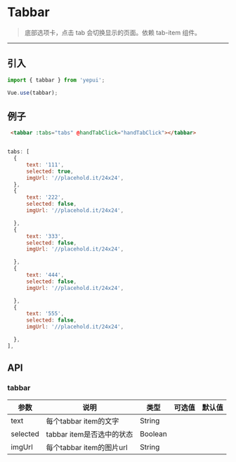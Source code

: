 # Tabbar

> 底部选项卡，点击 tab 会切换显示的页面。依赖 tab-item 组件。

-------------

## 引入

```javascript
import { tabbar } from 'yepui';

Vue.use(tabbar);
```

## 例子


```html
 <tabbar :tabs="tabs" @handTabClick="handTabClick"></tabbar>
```

```js

tabs: [
  {
      text: '111',
      selected: true,
      imgUrl: '//placehold.it/24x24',
  },
  {
      text: '222',
      selected: false,
      imgUrl: '//placehold.it/24x24',

  },
  {
      text: '333',
      selected: false,
      imgUrl: '//placehold.it/24x24',

  },
  {
      text: '444',
      selected: false,
      imgUrl: '//placehold.it/24x24',

  },
  {
      text: '555',
      selected: false,
      imgUrl: '//placehold.it/24x24',

  },
],

```

## API

### tabbar
| 参数 | 说明 | 类型 | 可选值 | 默认值 |
|------|-------|---------|-------|--------|
| text | 每个tabbar item的文字 | String | |  |
| selected | tabbar item是否选中的状态 | Boolean | |  |
| imgUrl | 每个tabbar item的图片url | String | |  |


